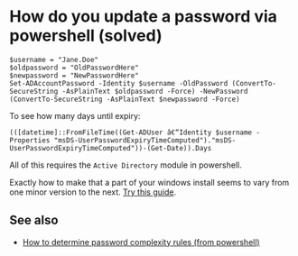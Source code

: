 ﻿# How do you update a password via powershell (solved)

	$username = "Jane.Doe"
	$oldpassword = "OldPasswordHere"
	$newpassword = "NewPasswordHere"
	Set-ADAccountPassword -Identity $username -OldPassword (ConvertTo-SecureString -AsPlainText $oldpassword -Force) -NewPassword (ConvertTo-SecureString -AsPlainText $newpassword -Force)

To see how many days until expiry:

	(([datetime]::FromFileTime((Get-ADUser â€“Identity $username -Properties "msDS-UserPasswordExpiryTimeComputed")."msDS-UserPasswordExpiryTimeComputed"))-(Get-Date)).Days


All of this requires the `Active Directory` module in powershell.

Exactly how to make that a part of your windows install seems to vary from one minor version to the next. [Try this guide](https://4sysops.com/wiki/how-to-install-the-powershell-active-directory-module/).



## See also

* [How to determine password complexity rules (from powershell)](password_complexity.md)